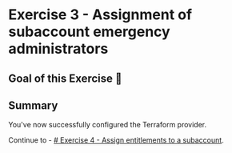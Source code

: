 # Exercise 3 - Assignment of subaccount emergency administrators

## Goal of this Exercise 🎯

## Summary

You've now successfully configured the Terraform provider.  

Continue to - [# Exercise 4 - Assign entitlements to a subaccount](../EXERCISE4/README.md).